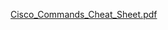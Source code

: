 [Cisco_Commands_Cheat_Sheet.pdf](https://github.com/user-attachments/files/22059334/Cisco_Commands_Cheat_Sheet.pdf)
